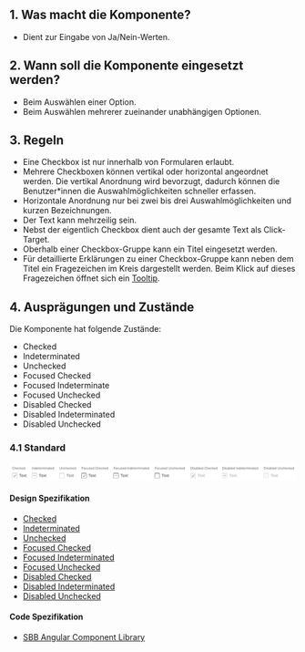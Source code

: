 ## 1. Was macht die Komponente?
* Dient zur Eingabe von Ja/Nein-Werten.


## 2. Wann soll die Komponente eingesetzt werden?
* Beim Auswählen einer Option.
* Beim Auswählen mehrerer zueinander unabhängigen Optionen.


## 3. Regeln 
* Eine Checkbox ist nur innerhalb von Formularen erlaubt.
* Mehrere Checkboxen können vertikal oder horizontal angeordnet werden. Die vertikal Anordnung wird bevorzugt, dadurch können die Benutzer*innen die Auswahlmöglichkeiten schneller erfassen.
* Horizontale Anordnung nur bei zwei bis drei Auswahlmöglichkeiten und kurzen Bezeichnungen.
* Der Text kann mehrzeilig sein.
* Nebst der eigentlich Checkbox dient auch der gesamte Text als Click-Target.
* Oberhalb einer Checkbox-Gruppe kann ein Titel eingesetzt werden.
* Für detaillierte Erklärungen zu einer Checkbox-Gruppe kann neben dem Titel ein Fragezeichen im Kreis dargestellt werden. Beim Klick auf dieses Fragezeichen öffnet sich ein [Tooltip](https://digital.sbb.ch/de/webapps/components/tooltip).


## 4. Ausprägungen und Zustände 
Die Komponente hat folgende Zustände:
* Checked
* Indeterminated
* Unchecked
* Focused Checked
* Focused Indeterminate
* Focused Unchecked
* Disabled Checked
* Disabled Indeterminated
* Disabled Unchecked

### 4.1 Standard
![Darstellung der Komponente Checkbox](https://raw.githubusercontent.com/sbb-design-systems/design-system-webapp-documentation/master/documentation/components/checkbox/images/Checkbox_Default.png 'class: image')

#### Design Spezifikation
* [Checked](https://www.sketch.com/s/58b25e4c-bf9c-4f74-973f-503538fcbea2/a/1wVPz5#Inspector)
* [Indeterminated](https://www.sketch.com/s/58b25e4c-bf9c-4f74-973f-503538fcbea2/a/pqYKoo#Inspector)
* [Unchecked](https://www.sketch.com/s/58b25e4c-bf9c-4f74-973f-503538fcbea2/a/VPEoY8#Inspector)
* [Focused Checked](https://www.sketch.com/s/58b25e4c-bf9c-4f74-973f-503538fcbea2/a/YzZ5rL#Inspector)
* [Focused Indeterminated](https://www.sketch.com/s/58b25e4c-bf9c-4f74-973f-503538fcbea2/a/K10RLr#Inspector)
* [Focused Unchecked](https://www.sketch.com/s/58b25e4c-bf9c-4f74-973f-503538fcbea2/a/wd5Qjp#Inspector)
* [Disabled Checked](https://www.sketch.com/s/58b25e4c-bf9c-4f74-973f-503538fcbea2/a/qLbV0k#Inspector)
* [Disabled Indeterminated](https://www.sketch.com/s/58b25e4c-bf9c-4f74-973f-503538fcbea2/a/Lp4nYd#Inspector)
* [Disabled Unchecked](https://www.sketch.com/s/58b25e4c-bf9c-4f74-973f-503538fcbea2/a/7P1aG8#Inspector)

#### Code Spezifikation
* [SBB Angular Component Library](https://sbb-angular.app.sbb.ch/business/components/checkbox)
